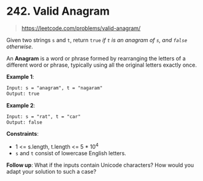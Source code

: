 # 242. Valid Anagram

> <https://leetcode.com/problems/valid-anagram/>

Given two strings `s` and `t`, return `true` *if `t` is an anagram of `s`, and
`false` otherwise*.

An **Anagram** is a word or phrase formed by rearranging the letters of a
different word or phrase, typically using all the original letters exactly once.

**Example 1**:

```txt
Input: s = "anagram", t = "nagaram"
Output: true
```

**Example 2**:

```txt
Input: s = "rat", t = "car"
Output: false
```

**Constraints**:

- 1 <= s.length, t.length <= 5 * $10^4$
- `s` and `t` consist of lowercase English letters.

**Follow up**: What if the inputs contain Unicode characters? How would you
adapt your solution to such a case?
